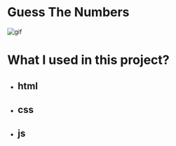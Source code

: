 # Guess The Numbers

![gif](./images/Animation.gif)

# What I used in this project?

- ## html
- ## css
- ## js
